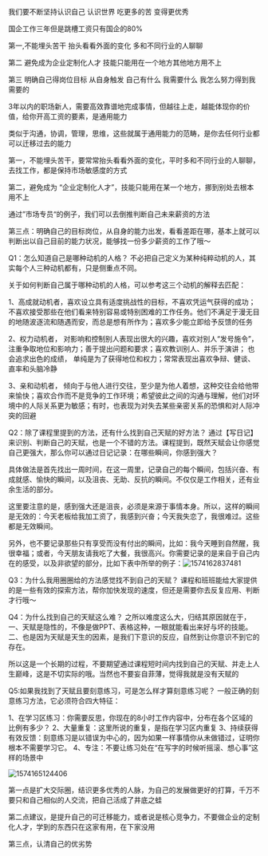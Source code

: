 我们要不断坚持认识自己 认识世界 吃更多的苦 变得更优秀

国企工作三年但是跳槽工资只有国企的80%

第一,不能埋头苦干 抬头看看外面的变化 多和不同行业的人聊聊

第二 避免成为企业定制化人才 技能只能用在一个地方其他地方用不上

第三 明确自己得岗位目标 从自身触发 自己有什么 我需要什么 我怎么努力得到我需要的

3年以内的职场新人，需要高效靠谱地完成事情，但越往上走，越能体现你的价值，给你开高工资的要素，是通用能力

类似于沟通，协调，管理，思维，这些就属于通用能力的范畴，是你去任何行业都可以迁移过去的能力

第一，不能埋头苦干，要常常抬头看看外面的变化，平时多和不同行业的人聊聊，去找工作，都是保持市场敏感度的方式

第二，避免成为 “企业定制化人才”，技能只能用在某一个地方，挪到别处去根本用不上


通过”市场专员“的例子，我们可以去倒推判断自己未来薪资的方法

第三点：明确自己的目标岗位，从自身的能力出发，看看差距在哪，基本上就可以判断出以自己目前的能力状况，能够找一份多少薪资的工作了哦～

Q1：怎么知道自己是哪种动机的人格？
不必把自己定义为某种纯粹动机的人，其实每个人三种动机都有，只是侧重点不同。

关于如何判断自己属于哪种动机的人格，可以参考这三个动机的解释去匹配：

1、高成就动机者，喜欢设立具有适度挑战性的目标，不喜欢凭运气获得的成功； 不喜欢接受那些在他们看来特别容易或特别困难的工作任务。他们不满足于漫无目的地随波逐流和随遇而安，而总是想有所作为；喜欢多少能立即给予反馈的任务

2、权力动机者， 对影响和控制别人表现出很大的兴趣，喜欢对别人“发号施令”，注重争取地位和影响力；善于提出问题和要求；喜欢教训别人、并乐于演讲； 也会追求出色的成绩， 单纯是为了获得地位和权力；常常表现出喜欢争辩、健谈、直率和头脑冷静

3、亲和动机者， 倾向于与他人进行交往，至少是为他人着想，这种交往会给他带来愉快；喜欢合作而不是竞争的工作环境；希望彼此之间的沟通与理解，他们对环境中的人际关系更为敏感；有时，也表现为对失去某些亲密关系的恐惧和对人际冲突的回避

Q2：除了课程里提到的方法，还有什么找到自己天赋的好方法？
通过【写日记】来识别、判断自己的天赋，也是一个不错的方法。课程提到，既然天赋会让你感觉自己更强大，那么你可以通过日记记录：在哪些瞬间，你感到强大？

具体做法是首先找出一周时间，在这一周里，记录自己的每个瞬间，包括兴奋、有成就感、愉快的瞬间，以及沮丧、无助、反抗的瞬间。不仅仅是工作相关，还有业余生活的部分。

这里要注意的是，感到强大还是沮丧，必须是来源于事情本身。所以，这样的瞬间是无效的：今天老板给我加工资了，我感到兴奋；今天我失恋了，我很难过。这些都是无效瞬间。 

另外，也不要记录那些只有享受而没有付出的瞬间，比如：我今天睡到自然醒，我很幸福；或者，今天朋友请我吃了大餐，我很高兴。你需要记录的是来自于自己内在的感受，以及非欲望的部分，比如下表中所举的例子：![1574162837481](C:\Users\rondaful\AppData\Roaming\Typora\typora-user-images\1574162837481.png)

Q3：为什么我用圈圈给的方法感觉找不到自己的天赋？
课程和班班能给大家提供的是一些有效的探索方法，帮你加快发现的速度，但还是需要你去反复应用、判断才行哦～

Q4：为什么找到自己的天赋这么难？
之所以难度这么大，归结其原因就在于，一、天赋是隐性的，不像是做PPT、表格这种，一眼就能看出来好与坏的技能。二、也是因为天赋是天生的因素，是我们下意识的反应，自然到让你意识不到它的存在。

所以这是一个长期的过程，不要期望通过课程短时间内找到自己的天赋、并走上人生巅峰，这是不切实际的哦。当然也不要妄自菲薄，觉得我就是没有天赋的

Q5:如果我找到了天赋且要刻意练习，可是怎么样才算刻意练习呢？
一般正确的刻意练习方法，它必须符合四大特征：

1、在学习区练习：你需要反思，你现在的8小时工作内容中，分布在各个区域的比例有多少？
2、大量重复：这里所说的重复，是指在学习区内重复
3、持续获得有效反馈：刻意练习是以错误为中心的，因为如果一样事情你从未做错过，证明你根本不需要学习它。
4、专注：不要让练习处在“在写字的时候听摇滚、想心事”这样的场景中

![1574165124406](C:\Users\rondaful\AppData\Roaming\Typora\typora-user-images\1574165124406.png)

第一点是扩大交际圈，结识更多优秀的人脉，为自己的发展做更好的打算，千万不要只和自己相似的人交流，把自己活成了井底之蛙

第二点建议，是提升自己的可迁移能力，或者说是核心竞争力，不要做企业的定制化人才，学到的东西只在这家有用，在下家没用

第三点，认清自己的优劣势